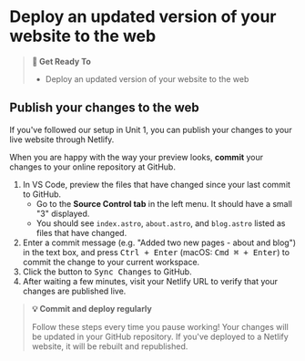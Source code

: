 # Deploy an updated version of your website to the web

> **🎯 Get Ready To**
>
> - Deploy an updated version of your website to the web

## Publish your changes to the web

If you've followed our setup in Unit 1, you can publish your changes to your live website through Netlify.

When you are happy with the way your preview looks, **commit** your changes to your online repository at GitHub.

1. In VS Code, preview the files that have changed since your last commit to GitHub.
   - Go to the **Source Control tab** in the left menu. It should have a small "3" displayed.
   - You should see `index.astro`, `about.astro`, and `blog.astro` listed as files that have changed.
2. Enter a commit message (e.g. "Added two new pages - about and blog") in the text box, and press <kbd>Ctrl + Enter</kbd> (macOS: <kbd>Cmd ⌘ + Enter</kbd>) to commit the change to your current workspace.
3. Click the button to <kbd>Sync Changes</kbd> to GitHub.
4. After waiting a few minutes, visit your Netlify URL to verify that your changes are published live.

> **💡 Commit and deploy regularly**
>
> Follow these steps every time you pause working! Your changes will be updated in your GitHub repository. If you've deployed to a Netlify website, it will be rebuilt and republished.

